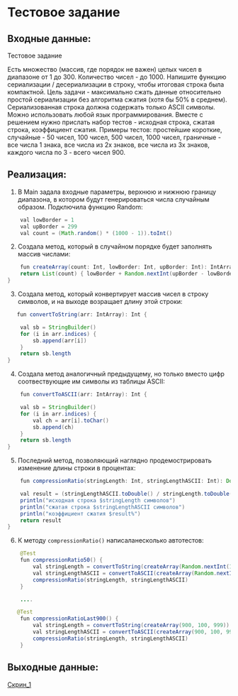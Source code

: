 # Тестовое задание

## Входные данные:
Тестовое задание

Есть множество (массив, где порядок не важен) целых чисел в диапазоне от 1 до 300. 
Количество чисел - до 1000. Напишите функцию сериализации / десериализации в строку, чтобы итоговая строка была компактной.
Цель задачи - максимально сжать данные относительно простой сериализации без алгоритма сжатия (хотя бы 50% в среднем). 
Сериализованная строка должна содержать только ASCII символы. Можно использовать любой язык программирования.
Вместе с решением нужно прислать набор тестов  - исходная строка, сжатая строка, коэффициент сжатия.
Примеры тестов: простейшие короткие, случайные - 50 чисел, 100 чисел, 500 чисел, 1000 чисел, граничные - все числа 1 знака, все числа из 2х знаков, все числа из 3х знаков, каждого числа по 3 - всего чисел 900.


## Реализация:

1. В Main задала входные параметры, верхнюю и нижнюю границу диапазона, в котором будут генерироваться числа случайным образом. Подключила функцию Random:
```java
    val lowBorder = 1
    val upBorder = 299
    val count = (Math.random() * (1000 - 1)).toInt()
```
2. Создала метод, который в случайном порядке будет заполнять массив числами:
```java
    fun createArray(count: Int, lowBorder: Int, upBorder: Int): IntArray {
    return List(count) { lowBorder + Random.nextInt(upBorder - lowBorder + 1) }.toIntArray()
}
```
3. Создала метод, который конвертирует массив чисел в строку символов, и на выходе возращает длину этой строки:
```java
   fun convertToString(arr: IntArray): Int {

    val sb = StringBuilder()
    for (i in arr.indices) {
        sb.append(arr[i])
    }
    return sb.length
}
```
4. Создала метод аналогичный предыдущему, но только вместо цифр соотвествующие им символы из таблицы ASCII:
```java
    fun convertToASCII(arr: IntArray): Int {

    val sb = StringBuilder()
    for (i in arr.indices) {
        val ch = arr[i].toChar()
        sb.append(ch)
    }
    return sb.length
}
```
5. Последний метод, позволяющий наглядно продемострировать изменение длины строки в процентах:
```java
    fun compressionRatio(stringLength: Int, stringLengthASCII: Int): Double {

    val result = (stringLengthASCII.toDouble() / stringLength.toDouble()) * 100
    println("исходная строка $stringLength символов")
    println("сжатая строка $stringLengthASCII символов")
    println("коэффициент сжатия $result%")
    return result
}
```
6. К методу `compressionRatio()` написаланесколько автотестов:
```java
    @Test
    fun compressionRatio50() {
        val stringLength = convertToString(createArray(Random.nextInt(1, 1000), 1, 50))
        val stringLengthASCII = convertToASCII(createArray(Random.nextInt(1, 1000), 1, 50))
        compressionRatio(stringLength, stringLengthASCII)
    }

    ....

   @Test
    fun compressionRatioLast900() {
        val stringLength = convertToString(createArray(900, 100, 999))
        val stringLengthASCII = convertToASCII(createArray(900, 100, 999))
        compressionRatio(stringLength, stringLengthASCII)
    }
```
## Выходные данные:

[Скрин_1](https://github.com/alisasuslova/TestTaskKotlin/blob/main/res_3.JPG)

